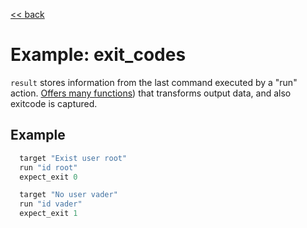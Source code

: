 [<< back](README.md)

# Example: exit_codes

`result` stores information from the last command executed by a "run" action. [Offers many functions](../dsl/definition/result.md)) that transforms output data, and also exitcode is captured.

## Example

```ruby
  target "Exist user root"
  run "id root"
  expect_exit 0

  target "No user vader"
  run "id vader"
  expect_exit 1
```
